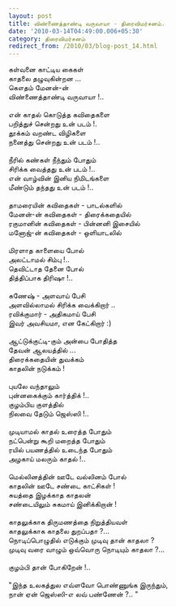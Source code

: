 ```yaml
---
layout: post
title: விண்ணைத்தாண்டி வருவாயா - திரைவிமர்சனம்.
date: '2010-03-14T04:49:00.006+05:30'
category: திரைவிமர்சனம்
redirect_from: /2010/03/blog-post_14.html
---
```


கள்வனை காட்டிய கைகள்<br />
காதலை தழுவுகின்றன ...<br />
கௌதம் மேனன்-ன்<br />
விண்ணைத்தாண்டி வருவாயா !..<br />
<br />
என் காதல் கொடுத்த கவிதைகளை <br />
பறித்துச் சென்றது உன் படம் !.<br />
தூக்கம் வறண்ட விழிகளை <br />
நனைத்து சென்றது உன் படம் !..<br />
<br />
நீரில் கண்கள் நீந்தும் போதும்<br />
சிரிக்க வைத்தது உன் படம் !..<br />
என் வாழ்வின் இனிய நிமிடங்களை<br />
மீண்டும் தந்தது உன் படம் !..<br />
<br />
தாமரையின் கவிதைகள் - பாடல்களில்<br />
மேனன்-ன் கவிதைகள் - திரைக்கதையில்<br />
ரகுமானின் கவிதைகள் - பின்னனி இசையில்<br />
மனோஜ்-ன் கவிதைகள் - ஒளியாடலில்<br />
<br />
மிரளாத காளையை போல்<br />
அலட்டாமல் சிம்பு !..<br />
தெவிட்டாத தேனை போல்<br />
தித்திப்பாக திரிஷா !..<br />
<br />
கணேஷ் - அளவாய் பேசி<br />
அளவில்லாமல் சிரிக்க வைக்கிறார் ..<br />
ரவிக்குமார் - அதிகமாய் பேசி <br />
இவர் அவசியமா, என கேட்கிறார் :) <br />
<br />
ஆட்டுக்குட்டி-கும் அன்பை போதித்த <br />
தேவன் ஆலயத்தில் ...<br />
திரைக்கதையின் துவக்கம் <br />
காதலின் நடுக்கம் !<br />
<br />
புயலே வந்தாலும் <br />
புன்னகைக்கும் கார்த்திக் !..<br />
குழம்பிய குளத்தில் <br />
நிலவை தேடும் ஜெஸ்ஸி !..<br />
<br />
முடியாமல் காதல் உரைத்த போதும்<br />
நட்பென்று கூறி மறைத்த போதும்<br />
ரயில் பயணத்தில் உடைந்த போதும் <br />
அழகாய் மலரும் காதல் !..<br />
<br />
மெல்லினத்தின் ஊடே வல்லினம் போல் <br />
காதலின் ஊடே சண்டை காட்சிகள் !<br />
சுயத்தை இழக்காத காதலன் <br />
சண்டையிலும் சுகமாய் இனிக்கிறான் !<br />
<br />
காதலுக்காக திருமணத்தை நிறுத்தியவள்<br />
காதலுக்காக காதலை துறப்பதா ?...<br />
நொடிப்பொழுதில் எடுக்கும் முடிவு தான் காதலா ?<br />
முடிவு வரை வாழும் ஒவ்வொரு நொடியும் காதலா ?...<br />
<br />
குழம்பி தான் போகிறேன் !..<br />
<br />
"இந்த உலகத்துல எவ்ளவோ பொண்ணுங்க இருந்தும்,<br />
நான் ஏன் ஜெஸ்ஸி-எ லவ் பண்ணேன் ?.. "<br />
<br />